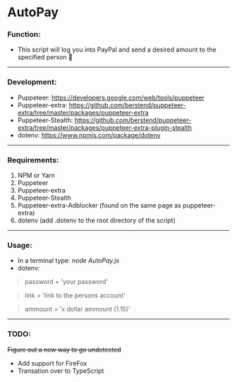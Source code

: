# AutoPay
### Function:

- This script will log you into PayPal and send a desired amount to the specified person 🤑
----

### Development: 
 - Puppeteer: https://developers.google.com/web/tools/puppeteer
 - Puppeteer-extra: https://github.com/berstend/puppeteer-extra/tree/master/packages/puppeteer-extra
 - Puppeteer-Stealth: https://github.com/berstend/puppeteer-extra/tree/master/packages/puppeteer-extra-plugin-stealth
 - dotenv: https://www.npmjs.com/package/dotenv
----

### Requirements:
1. NPM or Yarn
2. Puppeteer
3. Puppeteer-extra
4. Puppeteer-Stealth
5. Puppeteer-extra-Adblocker (found on the same page as puppeteer-extra)
6. dotenv (add .dotenv to the root directory of the script)
----

### Usage:
- In a terminal type: *node AutoPay.js*
- dotenv:
> password = 'your password'

> link = 'link to the persons account'

> ammount = 'x dollar ammount (1.15)'

----

 ### TODO:
 ~~Figure out a new way to go undetected~~
 - Add support for FireFox
 - Transation over to TypeScript
